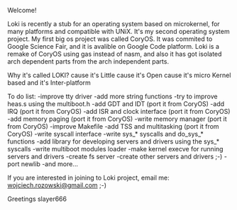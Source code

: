 Welcome!

Loki is recently a stub for an operating system based on microkernel, for many platforms and compatible with UNiX.
It's my second operating system project. My first big os project was called CoryOS. It was commited to Google Science Fair,
and it is avalible on Google Code platform. Loki is a remake of CoryOS using gas instead of nasm, and also it has got isolated
arch dependent parts from the arch independent parts.

Why it's called LOKI?
cause it's       Little
cause it's       Open
cause it's micro Kernel based
and it's         Inter-platform

To do list:
-improve tty driver
-add more string functions
-try to improve heas.s using the multiboot.h
-add GDT and IDT (port it from CoryOS)
-add IRQ (port it from CoryOS)
-add ISR and clock interface (port it from CoryOS)
-add memory paging (port it from CoryOS)
-write memory manager (port it from CoryOS)
-improve Makefile
-add TSS and multitasking (port it from CoryOS)
-write syscall interface
-write sys_* syscalls and do_sys_* functions
-add library for developing servers and drivers using the sys_* syscalls
-write multiboot modules loader
-make kernel execve for running servers and drivers
-create fs server
-create other servers and drivers ;-)
-port newlib
-and more...

If you are interested in joining to Loki project, email me: wojciech.rozowski@gmail.com ;-)


Greetings
slayer666